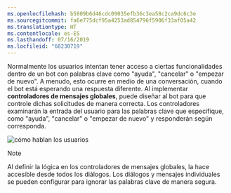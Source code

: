 ```yaml
---
ms.openlocfilehash: b5809b6d46cdc09035efb36c3ea58c2ca9dc6c3e
ms.sourcegitcommit: fa6e775dcf95a4253ad854796f5906f33af05a42
ms.translationtype: HT
ms.contentlocale: es-ES
ms.lasthandoff: 07/16/2019
ms.locfileid: "68230719"
---
```

Normalmente los usuarios intentan tener acceso a ciertas funcionalidades dentro de un bot con palabras clave como "ayuda", "cancelar" o "empezar de nuevo". A menudo, esto ocurre en medio de una conversación, cuando el bot está esperando una respuesta diferente. Al implementar **controladores de mensajes globales**, puede diseñar al bot para que controle dichas solicitudes de manera correcta.
Los controladores examinarán la entrada del usuario para las palabras clave que especifique, como "ayuda", "cancelar" o "empezar de nuevo" y responderán según corresponda. 

![cómo hablan los usuarios](~/media/designing-bots/capabilities/trigger-actions.png)

> [!NOTE]
> Al definir la lógica en los controladores de mensajes globales, la hace accesible desde todos los diálogos. Los diálogos y mensajes individuales se pueden configurar para ignorar las palabras clave de manera segura.
